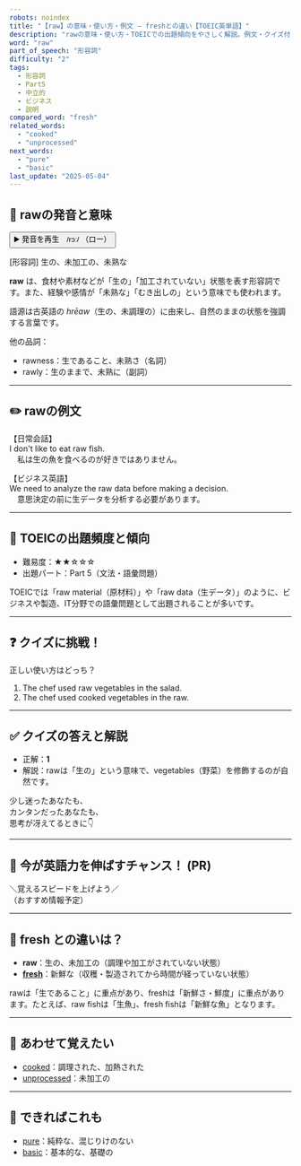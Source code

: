 ```yaml
---
robots: noindex
title: "【raw】の意味・使い方・例文 ― freshとの違い【TOEIC英単語】"
description: "rawの意味・使い方・TOEICでの出題傾向をやさしく解説。例文・クイズ付きでfreshとの違いもわかりやすく学べます。"
word: "raw"
part_of_speech: "形容詞"
difficulty: "2"
tags:
  - 形容詞
  - Part5
  - 中立的
  - ビジネス
  - 説明
compared_word: "fresh"
related_words:
  - "cooked"
  - "unprocessed"
next_words:
  - "pure"
  - "basic"
last_update: "2025-05-04"
---
```


## 🔰 rawの発音と意味

<button class="play-audio" onclick="playTTS('raw')">
  <span class="play-audio-main">
    ▶️ 発音を再生　/rɔː/
  </span>
  <span class="play-audio-sub">
    （ロー）
  </span>
</button>

[形容詞] 生の、未加工の、未熟な

**raw** は、食材や素材などが「生の」「加工されていない」状態を表す形容詞です。また、経験や感情が「未熟な」「むき出しの」という意味でも使われます。

語源は古英語の *hrēaw*（生の、未調理の）に由来し、自然のままの状態を強調する言葉です。

他の品詞：  
- rawness：生であること、未熟さ（名詞）
- rawly：生のままで、未熟に（副詞）

---

## ✏️ rawの例文

【日常会話】  
I don't like to eat raw fish.  
　私は生の魚を食べるのが好きではありません。

【ビジネス英語】  
We need to analyze the raw data before making a decision.  
　意思決定の前に生データを分析する必要があります。

---

## 🎯 TOEICの出題頻度と傾向

- 難易度：★★☆☆☆
- 出題パート：Part 5（文法・語彙問題）

TOEICでは「raw material（原材料）」や「raw data（生データ）」のように、ビジネスや製造、IT分野での語彙問題として出題されることが多いです。

---

## ❓ クイズに挑戦！

正しい使い方はどっち？

1. The chef used raw vegetables in the salad.  
2. The chef used cooked vegetables in the raw.

---

## ✅ クイズの答えと解説

- 正解：**1**
- 解説：rawは「生の」という意味で、vegetables（野菜）を修飾するのが自然です。

少し迷ったあなたも、  
カンタンだったあなたも、  
思考が冴えてるときに👇️

---

## 🚀 今が英語力を伸ばすチャンス！ (PR)

<div class="info-center">
＼覚えるスピードを上げよう／<br>  
（おすすめ情報予定）
</div>

---

## 🤔  fresh との違いは？

- **raw**：生の、未加工の（調理や加工がされていない状態）
- **[fresh](/word/fresh/)**：新鮮な（収穫・製造されてから時間が経っていない状態）

rawは「生であること」に重点があり、freshは「新鮮さ・鮮度」に重点があります。たとえば、raw fishは「生魚」、fresh fishは「新鮮な魚」となります。

---

## 🧩 あわせて覚えたい

- [cooked](/word/cooked/)：調理された、加熱された
- [unprocessed](/word/unprocessed/)：未加工の

---

## 📖 できればこれも

- [pure](/word/pure/)：純粋な、混じりけのない
- [basic](/word/basic/)：基本的な、基礎の

<!-- cvid: aid15_bid17 -->

